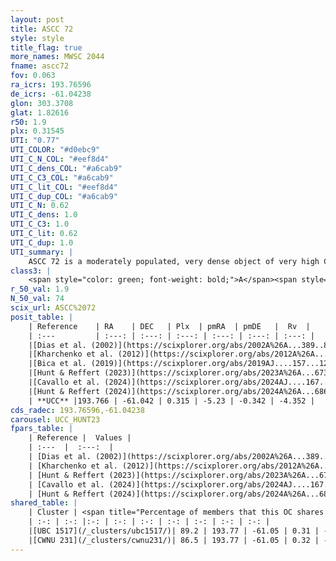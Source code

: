 ```yaml
---
layout: post
title: ASCC 72
style: style
title_flag: true
more_names: MWSC 2044
fname: ascc72
fov: 0.063
ra_icrs: 193.76596
de_icrs: -61.04238
glon: 303.3708
glat: 1.82616
r50: 1.9
plx: 0.31545
UTI: "0.77"
UTI_COLOR: "#d0ebc9"
UTI_C_N_COL: "#eef8d4"
UTI_C_dens_COL: "#a6cab9"
UTI_C_C3_COL: "#a6cab9"
UTI_C_lit_COL: "#eef8d4"
UTI_C_dup_COL: "#a6cab9"
UTI_C_N: 0.62
UTI_C_dens: 1.0
UTI_C_C3: 1.0
UTI_C_lit: 0.62
UTI_C_dup: 1.0
UTI_summary: |
    ASCC 72 is a moderately populated, very dense object of very high C3 quality. It is moderately studied in the literature. This object shares a large percentage of members with 2 later reported entries.
class3: |
    <span style="color: green; font-weight: bold;">A</span><span style="color: green; font-weight: bold;">A</span>
r_50_val: 1.9
N_50_val: 74
scix_url: ASCC%2072
posit_table: |
    | Reference    | RA    | DEC   | Plx  | pmRA  | pmDE   |  Rv  |
    | :---         | :---: | :---: | :---: | :---: | :---: | :---: |
    |[Dias et al. (2002)](https://scixplorer.org/abs/2002A%26A...389..871D) | 188.25 | -60.95 | -- | -4.99 | -0.48 | -- |
    |[Kharchenko et al. (2012)](https://scixplorer.org/abs/2012A%26A...543A.156K) | 188.273 | -60.93 | -- | -5.94 | -0.75 | -- |
    |[Bica et al. (2019)](https://scixplorer.org/abs/2019AJ....157...12B) | 193.741 | -60.949 | -- | -- | -- | -- |
    |[Hunt & Reffert (2023)](https://scixplorer.org/abs/2023A%26A...673A.114H) | 193.764 | -61.054 | 0.312 | -5.251 | -0.371 | -12.778 |
    |[Cavallo et al. (2024)](https://scixplorer.org/abs/2024AJ....167...12C) | 193.772 | -61.058 | 0.312 | -- | -- | -- |
    |[Hunt & Reffert (2024)](https://scixplorer.org/abs/2024A%26A...686A..42H) | 193.764 | -61.054 | 0.312 | -5.251 | -0.371 | -12.778 |
    | **UCC** |193.766 | -61.042 | 0.315 | -5.23 | -0.342 | -4.352 | 
cds_radec: 193.76596,-61.04238
carousel: UCC_HUNT23
fpars_table: |
    | Reference |  Values |
    | :---  |  :---:  |
    | [Dias et al. (2002)](https://scixplorer.org/abs/2002A%26A...389..871D) | `E(B-V)=0.16, Dist=1100.0, Age=8.13` |
    | [Kharchenko et al. (2012)](https://scixplorer.org/abs/2012A%26A...543A.156K) | `e_bv=0.16, distance=1229, log_age=8.205` |
    | [Hunt & Reffert (2023)](https://scixplorer.org/abs/2023A%26A...673A.114H) | `AV50=1.918, diffAV50=2.902, MOD50=12.249, logAge50=8.252` |
    | [Cavallo et al. (2024)](https://scixplorer.org/abs/2024AJ....167...12C) | `AV50=1.79, dMod50=12.43, logAge50=8.55, [Fe/H]50=0.46` |
    | [Hunt & Reffert (2024)](https://scixplorer.org/abs/2024A%26A...686A..42H) | `MassJ=1047.89` |
shared_table: |
    | Cluster | <span title="Percentage of members that this OC shares with the ones listed">%</span>   | RA   | DEC   | Plx   | pmRA  | pmDE  | Rv | UTI |
    | :-: | :-: |:-: | :-: | :-: | :-: | :-: | :-: | :-: |
    |[UBC 1517](/_clusters/ubc1517/)| 89.2 | 193.77 | -61.05 | 0.31 | -5.23 | -0.35 | -5.8 |0.22 |
    |[CWNU 231](/_clusters/cwnu231/)| 86.5 | 193.77 | -61.05 | 0.32 | -5.23 | -0.35 | 13.85 |0.01 |
---
```

